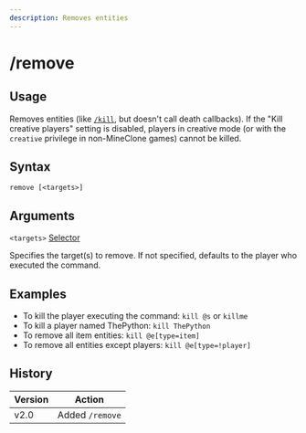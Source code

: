 ```yaml
---
description: Removes entities
---
```


# /remove

## Usage

Removes entities (like [`/kill`](kill.md), but doesn't call death callbacks). If the "Kill creative players" setting is disabled, players in creative mode (or with the `creative` privilege in non-MineClone games) cannot be killed.

## Syntax

`remove [<targets>]`

## Arguments

`<targets>` [Selector](../target-selectors.md)

Specifies the target(s) to remove. If not specified, defaults to the player who executed the command.

## Examples

* To kill the player executing the command: `kill @s` or `killme`
* To kill a player named ThePython: `kill ThePython`
* To remove all item entities: `kill @e[type=item]`
* To remove all entities except players: `kill @e[type=!player]`

## History

| Version | Action          |
| ------- | --------------- |
| v2.0    | Added `/remove` |
